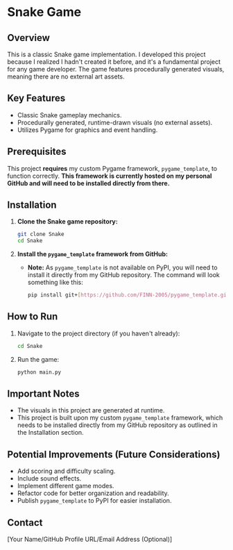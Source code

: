 # Snake Game

## Overview

This is a classic Snake game implementation. I developed this project because I realized I hadn't created it before, and it's a fundamental project for any game developer.  The game features procedurally generated visuals, meaning there are no external art assets.

## Key Features

* Classic Snake gameplay mechanics.
* Procedurally generated, runtime-drawn visuals (no external assets).
* Utilizes Pygame for graphics and event handling.

## Prerequisites

This project **requires** my custom Pygame framework, `pygame_template`, to function correctly. **This framework is currently hosted on my personal GitHub and will need to be installed directly from there.**

## Installation

1.  **Clone the Snake game repository:**

    ```bash
    git clone Snake
    cd Snake
    ```

2.  **Install the `pygame_template` framework from GitHub:**

    * **Note:** As `pygame_template` is not available on PyPI, you will need to install it directly from my GitHub repository. The command will look something like this:

        ```bash
        pip install git+[https://github.com/FINN-2005/pygame_template.git](https://github.com/FINN-2005/pygame_template.git)
        ```

## How to Run

1.  Navigate to the project directory (if you haven't already):

    ```bash
    cd Snake
    ```

2.  Run the game:

    ```bash
    python main.py
    ```

## Important Notes

* The visuals in this project are generated at runtime.
* This project is built upon my custom `pygame_template` framework, which needs to be installed directly from my GitHub repository as outlined in the Installation section.

## Potential Improvements (Future Considerations)

* Add scoring and difficulty scaling.
* Include sound effects.
* Implement different game modes.
* Refactor code for better organization and readability.
* Publish `pygame_template` to PyPI for easier installation.

## Contact

[Your Name/GitHub Profile URL/Email Address (Optional)]
